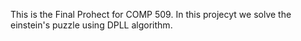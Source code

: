 This is the Final Prohect for COMP 509. In this projecyt we solve the einstein's puzzle using DPLL algorithm.
